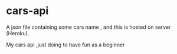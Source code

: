 # cars-api

A json file containing some cars name , and this is hosted on server (Heroku).

My cars api ,just doing to have fun as a beginner
